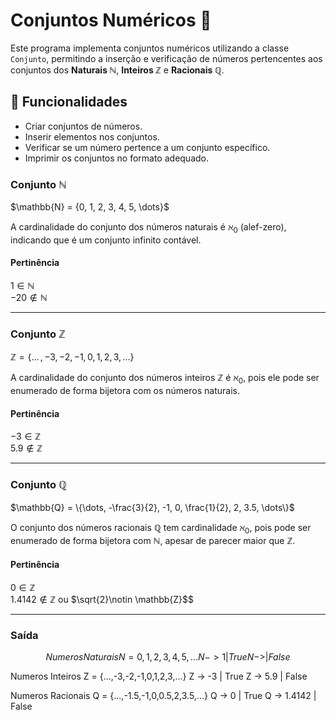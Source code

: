 # Conjuntos Numéricos 📏

Este programa implementa conjuntos numéricos utilizando a classe `Conjunto`, permitindo a inserção e verificação de números pertencentes aos conjuntos dos **Naturais $\mathbb{N}$**, **Inteiros $\mathbb{Z}$** e **Racionais $\mathbb{Q}$**.

## 📌 Funcionalidades
- Criar conjuntos de números.
- Inserir elementos nos conjuntos.
- Verificar se um número pertence a um conjunto específico.
- Imprimir os conjuntos no formato adequado.

### Conjunto $\mathbb{N}$
$\mathbb{N} = {0, 1, 2, 3, 4, 5, \dots\}$

A cardinalidade do conjunto dos números naturais é $\aleph_0$ (alef-zero), indicando que é um conjunto infinito contável.

#### Pertinência
$1 \in \mathbb{N}$  
$-20 \notin \mathbb{N}$

---

### Conjunto $\mathbb{Z}$
$\mathbb{Z} = \{\dots\,, -3, -2, -1, 0, 1, 2, 3, \dots\}$

A cardinalidade do conjunto dos números inteiros $\mathbb{Z}$ é $\aleph_0$, pois ele pode ser enumerado de forma bijetora com os números naturais.

#### Pertinência
$-3 \in \mathbb{Z}$  
$5.9 \notin \mathbb{Z}$

---

### Conjunto $\mathbb{Q}$
$\mathbb{Q} = \{\dots, -\frac{3}{2}, -1, 0, \frac{1}{2}, 2, 3.5, \dots\}$

O conjunto dos números racionais $\mathbb{Q}$ tem cardinalidade $\aleph_0$, pois pode ser enumerado de forma bijetora com $\mathbb{N}$, apesar de parecer maior que $\mathbb{Z}.$

#### Pertinência
$0 \in \mathbb{Z}$  
$1.4142 \notin \mathbb{Z}$ ou $\sqrt{2}\notin \mathbb{Z}$$

---

### Saída
$$
Numeros Naturais
N = {0,1,2,3,4,5,...}
N -> 1 | True
N -> | False
$$

Numeros Inteiros
Z = {...,-3,-2,-1,0,1,2,3,...}
Z -> -3 | True
Z -> 5.9 | False

Numeros Racionais
Q = {...,-1.5,-1,0,0.5,2,3.5,...}
Q -> 0 | True
Q -> 1.4142 | False
